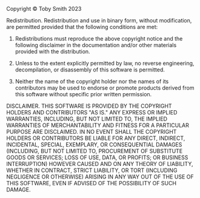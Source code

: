 Copyright ©️ Toby Smith 2023

Redistribution. Redistribution and use in binary form, without
modification, are permitted provided that the following conditions are
met:

1. Redistributions must reproduce the above copyright notice and the
   following disclaimer in the documentation and/or other materials
   provided with the distribution.

2. Unless to the extent explicitly permitted by law, no reverse
   engineering, decompilation, or disassembly of this software is
   permitted.

3. Neither the name of the copyright holder nor the names of its
   contributors may be used to endorse or promote products derived from
   this software without specific prior written permission.

DISCLAIMER. THIS SOFTWARE IS PROVIDED BY THE COPYRIGHT HOLDERS AND
CONTRIBUTORS "AS IS." ANY EXPRESS OR IMPLIED WARRANTIES, INCLUDING, BUT
NOT LIMITED TO, THE IMPLIED WARRANTIES OF MERCHANTABILITY AND FITNESS
FOR A PARTICULAR PURPOSE ARE DISCLAIMED. IN NO EVENT SHALL THE COPYRIGHT
HOLDERS OR CONTRIBUTORS BE LIABLE FOR ANY DIRECT, INDIRECT, INCIDENTAL,
SPECIAL, EXEMPLARY, OR CONSEQUENTIAL DAMAGES (INCLUDING, BUT NOT LIMITED
TO, PROCUREMENT OF SUBSTITUTE GOODS OR SERVICES; LOSS OF USE, DATA, OR
PROFITS; OR BUSINESS INTERRUPTION) HOWEVER CAUSED AND ON ANY THEORY OF
LIABILITY, WHETHER IN CONTRACT, STRICT LIABILITY, OR TORT (INCLUDING
NEGLIGENCE OR OTHERWISE) ARISING IN ANY WAY OUT OF THE USE OF THIS
SOFTWARE, EVEN IF ADVISED OF THE POSSIBILITY OF SUCH DAMAGE.
